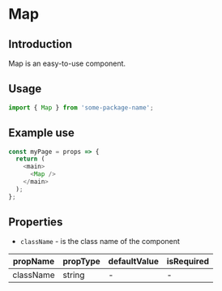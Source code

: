 # Map

<!-- STORY -->

## Introduction

Map is an easy-to-use component.

## Usage

```javascript
import { Map } from 'some-package-name';
```

## Example use

```javascript
const myPage = props => {
  return (
    <main>
      <Map />
    </main>
  );
};
```

## Properties

- `className` - is the class name of the component

| propName  | propType | defaultValue | isRequired |
| --------- | -------- | ------------ | ---------- |
| className | string   | -            | -          |
